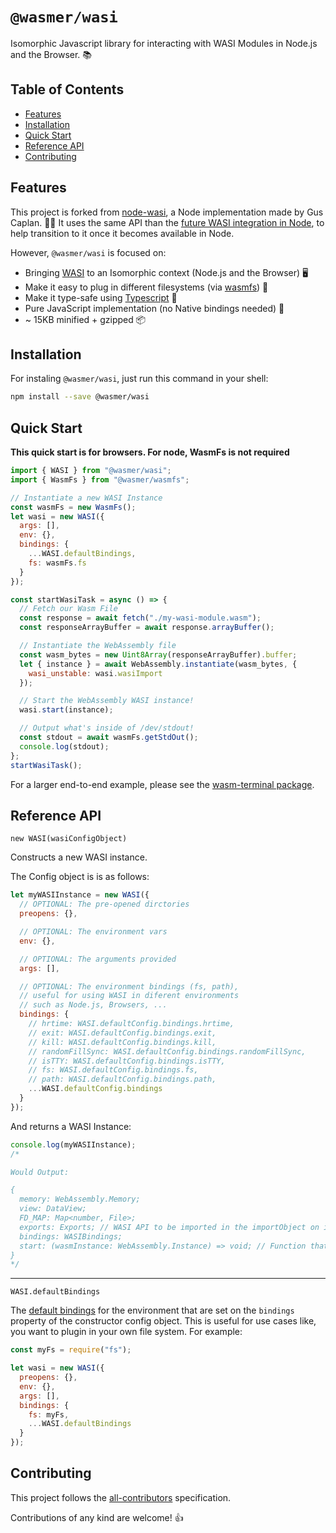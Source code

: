 # `@wasmer/wasi`

Isomorphic Javascript library for interacting with WASI Modules in Node.js and the Browser. 📚

## Table of Contents

- [Features](#features)
- [Installation](#installation)
- [Quick Start](#quick-start)
- [Reference API](#reference-api)
- [Contributing](#contributing)

## Features

This project is forked from [node-wasi](https://github.com/devsnek/node-wasi), a Node implementation made by Gus Caplan. 🙏😄
It uses the same API than the [future WASI integration in Node](https://github.com/nodejs/wasi), to help transition to it once it becomes available in Node.

However, `@wasmer/wasi` is focused on:

- Bringing [WASI](https://github.com/webassembly/wasi) to an Isomorphic context (Node.js and the Browser) 🖥️
- Make it easy to plug in different filesystems (via [wasmfs](https://github.com/wasmerio/wasmer-js/tree/master/packages/wasmfs)) 📂
- Make it type-safe using [Typescript](http://www.typescriptlang.org/) 👷
- Pure JavaScript implementation (no Native bindings needed) 🚀
- ~ 15KB minified + gzipped 📦

## Installation

For instaling `@wasmer/wasi`, just run this command in your shell:

```bash
npm install --save @wasmer/wasi
```

## Quick Start

**This quick start is for browsers. For node, WasmFs is not required**

```js
import { WASI } from "@wasmer/wasi";
import { WasmFs } from "@wasmer/wasmfs";

// Instantiate a new WASI Instance
const wasmFs = new WasmFs();
let wasi = new WASI({
  args: [],
  env: {},
  bindings: {
    ...WASI.defaultBindings,
    fs: wasmFs.fs
  }
});

const startWasiTask = async () => {
  // Fetch our Wasm File
  const response = await fetch("./my-wasi-module.wasm");
  const responseArrayBuffer = await response.arrayBuffer();

  // Instantiate the WebAssembly file
  const wasm_bytes = new Uint8Array(responseArrayBuffer).buffer;
  let { instance } = await WebAssembly.instantiate(wasm_bytes, {
    wasi_unstable: wasi.wasiImport
  });

  // Start the WebAssembly WASI instance!
  wasi.start(instance);

  // Output what's inside of /dev/stdout!
  const stdout = await wasmFs.getStdOut();
  console.log(stdout);
};
startWasiTask();
```

For a larger end-to-end example, please see the [wasm-terminal package](https://github.com/wasmerio/wasmer-js/tree/master/packages/wasm-terminal).

## Reference API

`new WASI(wasiConfigObject)`

Constructs a new WASI instance.

The Config object is is as follows:

```js
let myWASIInstance = new WASI({
  // OPTIONAL: The pre-opened dirctories
  preopens: {},

  // OPTIONAL: The environment vars
  env: {},

  // OPTIONAL: The arguments provided
  args: [],

  // OPTIONAL: The environment bindings (fs, path),
  // useful for using WASI in diferent environments
  // such as Node.js, Browsers, ...
  bindings: {
    // hrtime: WASI.defaultConfig.bindings.hrtime,
    // exit: WASI.defaultConfig.bindings.exit,
    // kill: WASI.defaultConfig.bindings.kill,
    // randomFillSync: WASI.defaultConfig.bindings.randomFillSync,
    // isTTY: WASI.defaultConfig.bindings.isTTY,
    // fs: WASI.defaultConfig.bindings.fs,
    // path: WASI.defaultConfig.bindings.path,
    ...WASI.defaultConfig.bindings
  }
});
```

And returns a WASI Instance:

```js
console.log(myWASIInstance);
/*

Would Output:

{
  memory: WebAssembly.Memory;
  view: DataView;
  FD_MAP: Map<number, File>;
  exports: Exports; // WASI API to be imported in the importObject on instantiation.
  bindings: WASIBindings;
  start: (wasmInstance: WebAssembly.Instance) => void; // Function that takes in a WASI WebAssembly Instance and starts it.
}
*/
```

---

`WASI.defaultBindings`

The [default bindings](./lib/bindings) for the environment that are set on the `bindings` property of the constructor config object. This is useful for use cases like, you want to plugin in your own file system. For example:

```js
const myFs = require("fs");

let wasi = new WASI({
  preopens: {},
  env: {},
  args: [],
  bindings: {
    fs: myFs,
    ...WASI.defaultBindings
  }
});
```

## Contributing

This project follows the [all-contributors](https://github.com/kentcdodds/all-contributors) specification.

Contributions of any kind are welcome! 👍
